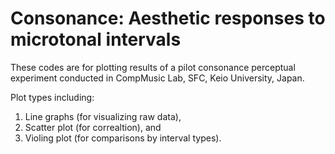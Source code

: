 # Consonance: Aesthetic responses to microtonal intervals
These codes are for plotting results of a pilot consonance perceptual experiment conducted in CompMusic Lab, SFC, Keio University, Japan.

Plot types including:
1) Line graphs (for visualizing raw data),
2) Scatter plot (for correaltion), and
3) Violing plot (for comparisons by interval types).

